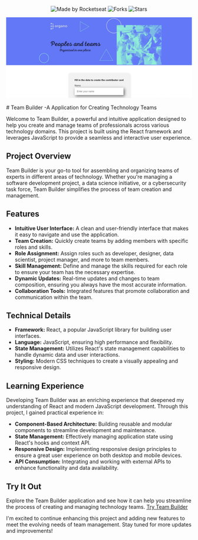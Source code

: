 <p align="center">
  <img src="https://img.shields.io/static/v1?label=Made%20by&message=Weslley&color=white&labelColor=8257E5" alt="Made by Rocketseat">
  <img src="https://img.shields.io/github/forks/weslleyolli/Organo?label=forks&message=MIT&color=white&labelColor=8257E5" alt="Forks">
  <img src="https://img.shields.io/github/stars/weslleyolli/Organo?label=stars&message=MIT&color=white&labelColor=8257E5" alt="Stars">
</p>
<p align="center">
    <img src="./Organo.png" alt="Preview">
</p>
# Team Builder -A Application for Creating Technology Teams

Welcome to Team Builder, a powerful and intuitive application designed to help you create and manage teams of professionals across various technology domains. This project is built using the React framework and leverages JavaScript to provide a seamless and interactive user experience.

## Project Overview

Team Builder is your go-to tool for assembling and organizing teams of experts in different areas of technology. Whether you're managing a software development project, a data science initiative, or a cybersecurity task force, Team Builder simplifies the process of team creation and management.

## Features

- **Intuitive User Interface:** A clean and user-friendly interface that makes it easy to navigate and use the application.
- **Team Creation:** Quickly create teams by adding members with specific roles and skills.
- **Role Assignment:** Assign roles such as developer, designer, data scientist, project manager, and more to team members.
- **Skill Management:** Define and manage the skills required for each role to ensure your team has the necessary expertise.
- **Dynamic Updates:** Real-time updates and changes to team composition, ensuring you always have the most accurate information.
- **Collaboration Tools:** Integrated features that promote collaboration and communication within the team.

## Technical Details

- **Framework:** React, a popular JavaScript library for building user interfaces.
- **Language:** JavaScript, ensuring high performance and flexibility.
- **State Management:** Utilizes React's state management capabilities to handle dynamic data and user interactions.
- **Styling:** Modern CSS techniques to create a visually appealing and responsive design.

## Learning Experience

Developing Team Builder was an enriching experience that deepened my understanding of React and modern JavaScript development. Through this project, I gained practical experience in:

- **Component-Based Architecture:** Building reusable and modular components to streamline development and maintenance.
- **State Management:** Effectively managing application state using React's hooks and context API.
- **Responsive Design:** Implementing responsive design principles to ensure a great user experience on both desktop and mobile devices.
- **API Consumption:** Integrating and working with external APIs to enhance functionality and data availability.

## Try It Out

Explore the Team Builder application and see how it can help you streamline the process of creating and managing technology teams. [Try Team Builder](https://example.com)

I'm excited to continue enhancing this project and adding new features to meet the evolving needs of team management. Stay tuned for more updates and improvements!

